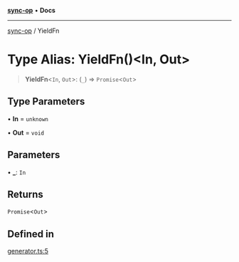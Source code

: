 [**sync-op**](../README.md) • **Docs**

***

[sync-op](../README.md) / YieldFn

# Type Alias: YieldFn()\<In, Out\>

> **YieldFn**\<`In`, `Out`\>: (`_`) => `Promise`\<`Out`\>

## Type Parameters

• **In** = `unknown`

• **Out** = `void`

## Parameters

• **\_**: `In`

## Returns

`Promise`\<`Out`\>

## Defined in

[generator.ts:5](https://github.com/dhcmrlchtdj/sync-op/blob/163328e6c4e45f4e1851de6e0cd2086a60714f03/src/generator.ts#L5)
